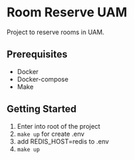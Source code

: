# Room Reserve UAM

Project to reserve rooms in UAM.

## Prerequisites

- Docker
- Docker-compose
- Make

## Getting Started

1. Enter into root of the project
2. `make up` for create .env
3. add REDIS_HOST=redis to .env
4. `make up`
